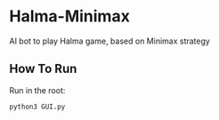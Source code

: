 # Halma-Minimax
AI bot to play Halma game, based on Minimax strategy

## How To Run

Run in the root:

```
python3 GUI.py
```
